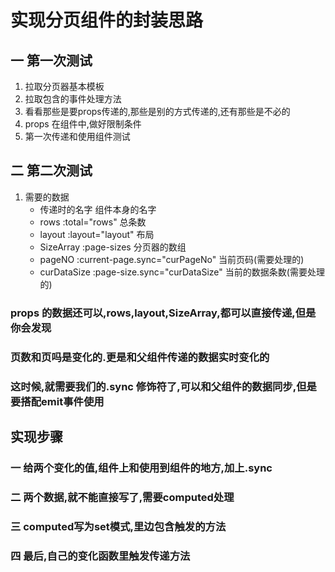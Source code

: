 # 实现分页组件的封装思路

## 一  第一次测试

1. 拉取分页器基本模板
2. 拉取包含的事件处理方法
3. 看看那些是要props传递的,那些是别的方式传递的,还有那些是不必的
4. props 在组件中,做好限制条件
5. 第一次传递和使用组件测试

## 二 第二次测试

1. 需要的数据
    - 传递时的名字 组件本身的名字
    - rows     :total="rows"  总条数
    - layout   :layout="layout"  布局
    - SizeArray :page-sizes 分页器的数组
    - pageNO :current-page.sync="curPageNo" 当前页码(需要处理的)
    - curDataSize :page-size.sync="curDataSize" 当前的数据条数(需要处理的)

### props 的数据还可以,rows,layout,SizeArray,都可以直接传递,但是你会发现

### 页数和页吗是变化的.更是和父组件传递的数据实时变化的

### 这时候,就需要我们的.sync 修饰符了,可以和父组件的数据同步,但是要搭配emit事件使用

## 实现步骤

### 一 给两个变化的值,组件上和使用到组件的地方,加上.sync

### 二  两个数据,就不能直接写了,需要computed处理

### 三  computed写为set模式,里边包含触发的方法

### 四  最后,自己的变化函数里触发传递方法
